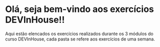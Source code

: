 # Olá, seja bem-vindo aos exercícios DEVInHouse!!


Aqui estão elencados os exercícios realizados durante os 3 módulos do curso DEVInHouse, cada pasta se refere aos exercícios de uma semana.